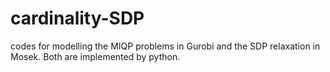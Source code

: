 # cardinality-SDP

codes for modelling the MIQP problems in Gurobi and the SDP relaxation in Mosek. Both are implemented by python.
